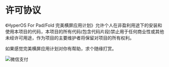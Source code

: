# 许可协议

《HyperOS For Pad/Fold 完美横屏应用计划》允许个人在非盈利用途下的安装和使用本项目的代码，本项目的所有代码(包含代码片段)禁止用于任何商业性或其他未经许可用途，作为项目的主要维护者将保留对项目的所有权利。

如果感觉完美横屏应用计划对你有帮助，求个随缘打赏。

![微信支付](https://sothx.com/images/github/wechatQR.jpg)